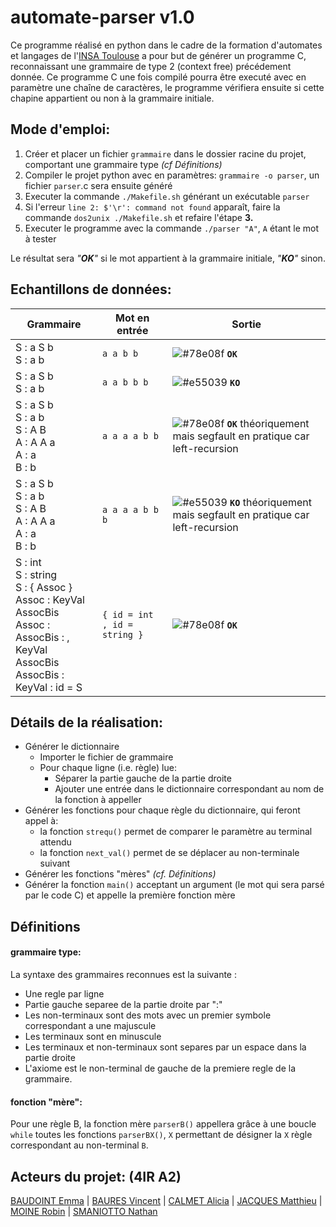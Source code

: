 

# automate-parser v1.0

Ce programme réalisé en python dans le cadre de la formation d'automates et langages de l'[INSA Toulouse](http://www.insa-toulouse.fr/) a pour but de générer un programme C, reconnaissant une grammaire de type 2 (context free) précédement donnée.
Ce programme C une fois compilé pourra être executé avec en paramètre une chaîne de caractères, le programme vérifiera ensuite si cette chapine appartient ou non à la grammaire initiale. 

## Mode d'emploi:

 1. Créer et placer un fichier `grammaire` dans le dossier racine du projet, comportant une grammaire type *(cf Définitions)*
 2. Compiler le projet python avec en paramètres: `grammaire -o parser`, un fichier `parser`.c sera ensuite généré
 3. Executer la commande `./Makefile.sh` générant un exécutable `parser`
 4. Si l'erreur `line 2: $'\r': command not found` apparaît, faire la commande `dos2unix ./Makefile.sh` et refaire l'étape **3.** 
 5. Executer le programme avec la commande `./parser "A"`, `A` étant le mot à tester

Le résultat sera *"**OK**"* si le mot appartient à la grammaire initiale, *"**KO**"* sinon.


## Echantillons de données:

|Grammaire   			|Mot en entrée          |	Sortie  |
|----------------------|-------------------------|---------------------|
|S : a S b <br> S : a b|`a a b b`                |![#78e08f](https://via.placeholder.com/15/78e08f/000000?text=+) **`OK`**               |
|S : a S b <br> S : a b|`a a b b b`              |![#e55039](https://via.placeholder.com/15/e55039/000000?text=+) **`KO`**               |
| S : a S b <br> S : a b <br> S : A B <br> A : A A a <br> A : a <br> B : b |`a a a a b b` |![#78e08f](https://via.placeholder.com/15/78e08f/000000?text=+) **`OK`** théoriquement mais  segfault en pratique car left-recursion				|
| S : a S b <br> S : a b <br> S : A B <br> A : A A a <br> A : a <br> B : b |`a a a a b b b` |![#e55039](https://via.placeholder.com/15/e55039/000000?text=+) **`KO`** théoriquement mais  segfault en pratique car left-recursion				|
| S : int <br> S : string <br> S : { Assoc } <br> Assoc : KeyVal AssocBis <br> Assoc : <br> AssocBis : , KeyVal AssocBis <br> AssocBis : <br> KeyVal : id = S |`{ id = int , id = string }` |![#78e08f](https://via.placeholder.com/15/78e08f/000000?text=+) **`OK`**				|


## Détails de la réalisation:

- Générer le dictionnaire
	- Importer le fichier de grammaire
	- Pour chaque ligne (i.e. règle) lue:
		- Séparer la partie gauche de la partie droite
		- Ajouter une entrée dans le dictionnaire correspondant au nom de la fonction à appeller
- Générer les fonctions pour chaque règle du dictionnaire, qui feront appel à:
	- la fonction `strequ()` permet de comparer le paramètre au terminal attendu
	- la fonction `next_val()` permet de se déplacer au non-terminale suivant
- Générer les fonctions "mères" *(cf. Définitions)*
- Générer la fonction `main()` acceptant un argument (le mot qui sera parsé par le code C) et appelle la première fonction mère

## Définitions
#### grammaire type:
La syntaxe des grammaires reconnues est la suivante :  
- Une regle par ligne
- Partie gauche separee de la partie droite par ":"
- Les non-terminaux sont des mots avec un premier symbole correspondant a une majuscule
- Les terminaux sont en minuscule
- Les terminaux et non-terminaux sont separes par un espace dans la partie droite
- L'axiome est le non-terminal de gauche de la premiere regle de la grammaire.
#### fonction "mère":
Pour une règle B, la fonction mère `parserB()` appellera grâce à une boucle `while` toutes les fonctions `parserBX()`, `X` permettant de désigner la `X` règle correspondant au non-terminal `B`.

## Acteurs du projet: (4IR A2)
[BAUDOINT Emma](https://github.com/Emma-bau) | [BAURES Vincent](https://github.com/VBaures) | [CALMET Alicia](https://github.com/AliciaC8) | [JACQUES Matthieu](https://github.com/Matthieu-Jck) | [MOINE Robin](https://github.com/Rob174) | [SMANIOTTO Nathan](https://github.com/nsmaniotto)
